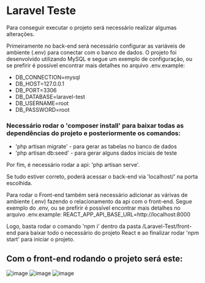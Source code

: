 # Laravel Teste
Para conseguir executar o projeto será necessário realizar algumas alterações.

Primeiramente no back-end será necessário configurar as variáveis de ambiente (.env) para conectar com o banco de dados. O projeto foi desenvolvido utilizando MySQL e segue um exemplo de configuração, ou se prefirir é possível encontrar mais detalhes no arquivo .env.example:

* DB_CONNECTION=mysql
* DB_HOST=127.0.0.1
* DB_PORT=3306
* DB_DATABASE=laravel-test
* DB_USERNAME=root
* DB_PASSWORD=root

### Necessário rodar o 'composer install' para baixar todas as dependências do projeto e posteriormente os comandos:
* 'php artisan migrate' - para gerar as tabelas no banco de dados
* 'php artisan db:seed' - para gerar alguns dados iniciais de teste

Por fim, é necessário rodar a api: 'php artisan serve'.

Se tudo estiver correto, poderá acessar o back-end via 'localhost/' na porta escolhida.

<div/>

Para rodar o Front-end também será necessário adicionar as várivas de ambiente (.env) fazendo o relacionamento da api com o front-end. Segue exemplo do .env, ou se prefirir é possível encontrar mais detalhes no arquivo .env.example:
REACT_APP_API_BASE_URL=http://localhost:8000

Logo, basta rodar o comando 'npm i' dentro da pasta /Laravel-Test/front-end para baixar todo o necessário
do projeto React e ao finalizar rodar 'npm start' para iniciar o projeto.

## Com o front-end rodando o projeto será este:
![image](https://github.com/user-attachments/assets/b196e849-0f52-4b89-b45a-199d192df3c2)
![image](https://github.com/user-attachments/assets/ddc7b0db-5b93-4e54-b140-eb1a85a5be4b)
![image](https://github.com/user-attachments/assets/cc1f979e-12e7-4748-81cc-d0452e47f536)






